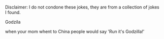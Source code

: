 Disclaimer: I do not condone these jokes, they are from a collection of jokes I found.

Godzila

when your mom whent to China people would say 'Run it's Godzilla!'

